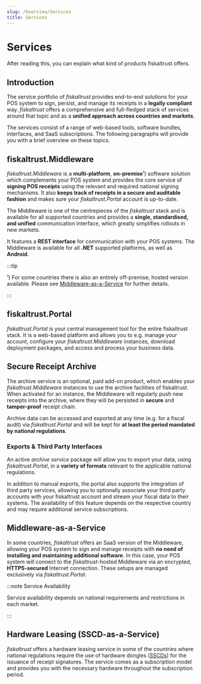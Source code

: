 ```yaml
---
slug: /Overview/Services
title: Services
---
```

# Services

After reading this, you can explain what kind of products fiskaltrust offers.



## Introduction

The service portfolio of *fiskaltrust* provides end-to-end solutions for your POS system to sign, persist, and manage its receipts in a **legally compliant** way. *fiskaltrust* offers a comprehensive and full-fledged stack of services around that topic and as a **unified approach across countries and markets**.

The services consist of a range of web-based tools, software bundles, interfaces, and SaaS subscriptions. The following paragraphs will provide you with a brief overview on these topics.



## fiskaltrust.Middleware

*fiskaltrust.Middleware* is a **multi-platform**, **on-premise**¹) software solution which complements your POS system and provides the core service of **signing POS receipts** using the relevant and required national signing mechanisms. It also **keeps track of receipts in a secure and auditable fashion** and makes sure your *fiskaltrust.Portal* account is up-to-date.

The Middleware is one of the centrepieces of the *fiskaltrust* stack and is available for all supported countries and provides a **single, standardised, and unified** communication interface, which greatly simplifies rollouts in new markets.

It features a **REST interface** for communication with your POS systems. The Middleware is available for all **.NET** supported platforms, as well as **Android**.

:::tip

¹) For some countries there is also an entirely off-premise, hosted version available. Please see [Middleware-as-a-Service](#middleware-as-a-service) for further details.

:::



## fiskaltrust.Portal

*fiskaltrust.Portal* is your central management tool for the entire fiskaltrust stack. It is a web-based platform and allows you to e.g. manage your account, configure your *fiskaltrust.Middleware* instances, download deployment packages, and access and process your business data.



## Secure Receipt Archive

The archive service is an optional, paid add-on product, which enables your *fiskaltrust.Middleware* instances to use the archive facilities of fiskaltrust. When activated for an instance, the Middleware will regularly push new receipts into the archive, where they will be persisted in **secure** and **tamper-proof** receipt chain.

Archive data can be accessed and exported at any time (e.g. for a fiscal audit) via *fiskaltrust.Portal* and will be kept for **at least the period mandated by national regulations**.

### Exports & Third Party Interfaces

An active *archive service* package will allow you to export your data, using *fiskaltrust.Portal*, in a **variety of formats** relevant to the applicable national regulations.

In addition to manual exports, the portal also supports the integration of third party services, allowing you to optionally associate your third party accounts with your fiskaltrust account and stream your fiscal data to their systems. The availability of this feature depends on the respective country and may require additional service subscriptions.



## Middleware-as-a-Service

In some countries, *fiskaltrust* offers an SaaS version of the Middleware, allowing your POS system to sign and manage receipts with **no need of installing and maintaining additional software**. In this case, your POS system will connect to the *fiskaltrust*-hosted Middleware via an encrypted, **HTTPS-secured** Internet connection. These setups are managed exclusively via *fiskaltrust.Portal*.

:::note Service Availability

Service availability depends on national requirements and restrictions in each market.

:::



## Hardware Leasing (SSCD-as-a-Service)

*fiskaltrust* offers a hardware leasing service in some of the countries where national regulations require the use of hardware dongles ([SSCDs](https://en.wikipedia.org/wiki/Secure_signature_creation_device)) for the issuance of receipt signatures. The service comes as a subscription model and provides you with the necessary hardware throughout the subscription period.